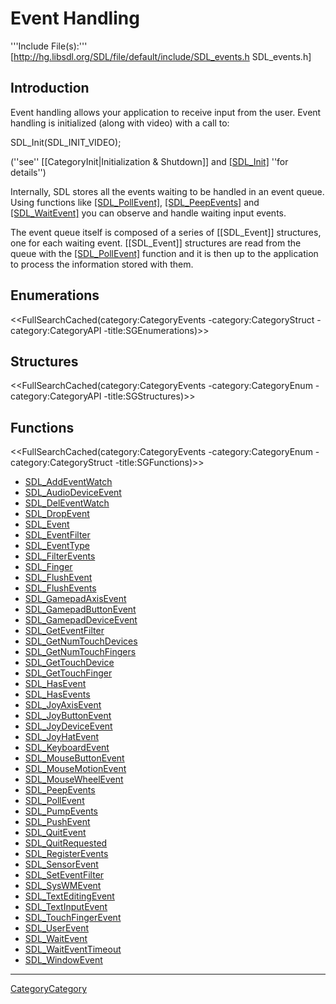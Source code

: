 # Event Handling

'''Include File(s):'''  [http://hg.libsdl.org/SDL/file/default/include/SDL_events.h SDL_events.h]


## Introduction
Event handling allows your application to receive input from the user. Event handling is initialized (along with video) with a call to:

<syntaxhighlight lang='c'>
SDL_Init(SDL_INIT_VIDEO);
</syntaxhighlight>

 (''see'' [[CategoryInit|Initialization & Shutdown]] and [[SDL_Init]]() ''for details'')

Internally, SDL stores all the events waiting to be handled in an event queue.  Using functions like [[SDL_PollEvent]](), [[SDL_PeepEvents]]() and [[SDL_WaitEvent]]() you can observe and handle waiting input events.

The event queue itself is composed of a series of [[SDL_Event]] structures, one for each waiting event. [[SDL_Event]] structures are read from the queue with the [[SDL_PollEvent]]() function and it is then up to the application to process the information stored with them.

## Enumerations
<<FullSearchCached(category:CategoryEvents -category:CategoryStruct -category:CategoryAPI -title:SGEnumerations)>>

## Structures
<<FullSearchCached(category:CategoryEvents -category:CategoryEnum -category:CategoryAPI -title:SGStructures)>>

## Functions
<<FullSearchCached(category:CategoryEvents -category:CategoryEnum -category:CategoryStruct -title:SGFunctions)>>

<!-- BEGIN CATEGORY LIST -->
- [SDL_AddEventWatch](SDL_AddEventWatch)
- [SDL_AudioDeviceEvent](SDL_AudioDeviceEvent)
- [SDL_DelEventWatch](SDL_DelEventWatch)
- [SDL_DropEvent](SDL_DropEvent)
- [SDL_Event](SDL_Event)
- [SDL_EventFilter](SDL_EventFilter)
- [SDL_EventType](SDL_EventType)
- [SDL_FilterEvents](SDL_FilterEvents)
- [SDL_Finger](SDL_Finger)
- [SDL_FlushEvent](SDL_FlushEvent)
- [SDL_FlushEvents](SDL_FlushEvents)
- [SDL_GamepadAxisEvent](SDL_GamepadAxisEvent)
- [SDL_GamepadButtonEvent](SDL_GamepadButtonEvent)
- [SDL_GamepadDeviceEvent](SDL_GamepadDeviceEvent)
- [SDL_GetEventFilter](SDL_GetEventFilter)
- [SDL_GetNumTouchDevices](SDL_GetNumTouchDevices)
- [SDL_GetNumTouchFingers](SDL_GetNumTouchFingers)
- [SDL_GetTouchDevice](SDL_GetTouchDevice)
- [SDL_GetTouchFinger](SDL_GetTouchFinger)
- [SDL_HasEvent](SDL_HasEvent)
- [SDL_HasEvents](SDL_HasEvents)
- [SDL_JoyAxisEvent](SDL_JoyAxisEvent)
- [SDL_JoyButtonEvent](SDL_JoyButtonEvent)
- [SDL_JoyDeviceEvent](SDL_JoyDeviceEvent)
- [SDL_JoyHatEvent](SDL_JoyHatEvent)
- [SDL_KeyboardEvent](SDL_KeyboardEvent)
- [SDL_MouseButtonEvent](SDL_MouseButtonEvent)
- [SDL_MouseMotionEvent](SDL_MouseMotionEvent)
- [SDL_MouseWheelEvent](SDL_MouseWheelEvent)
- [SDL_PeepEvents](SDL_PeepEvents)
- [SDL_PollEvent](SDL_PollEvent)
- [SDL_PumpEvents](SDL_PumpEvents)
- [SDL_PushEvent](SDL_PushEvent)
- [SDL_QuitEvent](SDL_QuitEvent)
- [SDL_QuitRequested](SDL_QuitRequested)
- [SDL_RegisterEvents](SDL_RegisterEvents)
- [SDL_SensorEvent](SDL_SensorEvent)
- [SDL_SetEventFilter](SDL_SetEventFilter)
- [SDL_SysWMEvent](SDL_SysWMEvent)
- [SDL_TextEditingEvent](SDL_TextEditingEvent)
- [SDL_TextInputEvent](SDL_TextInputEvent)
- [SDL_TouchFingerEvent](SDL_TouchFingerEvent)
- [SDL_UserEvent](SDL_UserEvent)
- [SDL_WaitEvent](SDL_WaitEvent)
- [SDL_WaitEventTimeout](SDL_WaitEventTimeout)
- [SDL_WindowEvent](SDL_WindowEvent)
<!-- END CATEGORY LIST -->

----
[CategoryCategory](CategoryCategory)
